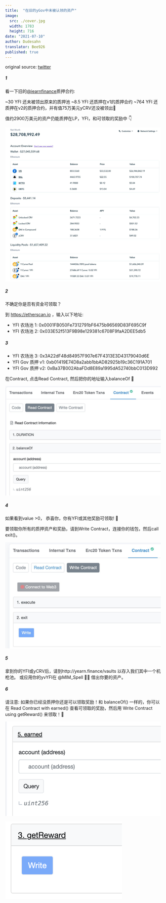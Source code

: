 ```yaml
---
title:  "在旧的yGov中未被认领的资产"
image:
  src: ./cover.jpg
  width: 1783
  height: 716
date: "2021-07-10"
author: Dudesahn
translator: Bee926
published: true
---
```


original source: [twitter](https://twitter.com/dudesahn/status/1413567068583104512)

##### 1

看一下旧的[@iearnfinance](https://twitter.com/iearnfinance)质押合约:

~30 YFI 还未被领出原来的质押池
~8.5 YFI 还质押在v1的质押合约
~764 YFI 还质押在v2的质押合约，并有值75万美元yCRV还没被领出😬

值约2900万美元的资产仍能质押在LP，YFI，和可领取的奖励中 :point_down:

![](image1.png)

##### 2

不确定你是否有资金可领取？

到 https://etherscan.io ，输入以下地址:

- YFI 农场池 1: 0x0001FB050Fe7312791bF6475b96569D83F695C9f
- YFI 农场池 2: 0x033E52f513F9B98e129381c6708F9faA2DEE5db5

##### 3

- YFI 农场池 3: 0x3A22dF48d84957F907e67F4313E3D43179040d6E
- YFI Gov 质押 v1: 0xb01419E74D8a2abb1bbAD82925b19c36C191A701
- YFI Gov 质押 v2: 0xBa37B002AbaFDd8E89a1995dA52740bbC013D992

在Contract, 点击Read Contract, 然后把你的地址输入balanceOf 👀

![](image2.png)

##### 4

如果看到value >0， 恭喜你，你有YFI或其他奖励可领取! :partying_face:

要领取你所有的质押资产和奖励，请到Write Contract，连接你的钱包，然后call exit()。

![](image3.png)

##### 5

拿到你的YFI或yCRV后，请到http://yearn.finance/vaults 以存入我们其中一个机枪池。 或应用你的yvYFI在 @MIM_Spell 🧙‍♂️ 借出你要的资产。

##### 6

请注意: 如果你已经没质押你还是可以领取奖励！和 balanceOf() 一样的，你可以在 Read Contract with earned() 查看可领取的奖励，然后用 Write Contract using getReward() 来领取！🤑

![](image4.png?w=694&h=422) <br>

![](image5.png?w=378&h=252)
